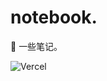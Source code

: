 # notebook.  
📃 一些笔记。

![Vercel](https://therealsujitk-vercel-badge.vercel.app/?app=n3taway-notebook)
